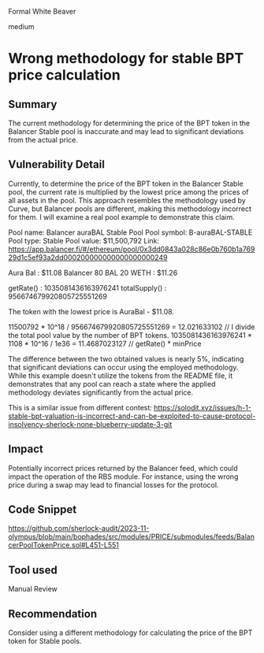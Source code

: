Formal White Beaver

medium

# Wrong methodology for stable BPT price calculation

## Summary

The current methodology for determining the price of the BPT token in the Balancer Stable pool is inaccurate and may lead to significant deviations from the actual price.

## Vulnerability Detail

Currently, to determine the price of the BPT token in the Balancer Stable pool, the current rate is multiplied by the lowest price among the prices of all assets in the pool. This approach resembles the methodology used by Curve, but Balancer pools are different, making this methodology incorrect for them. I will examine a real pool example to demonstrate this claim.

Pool name: Balancer auraBAL Stable Pool
Pool symbol: B-auraBAL-STABLE
Pool type: Stable
Pool value: $11,500,792
Link: https://app.balancer.fi/#/ethereum/pool/0x3dd0843a028c86e0b760b1a76929d1c5ef93a2dd000200000000000000000249

Aura Bal : $11.08
Balancer 80 BAL 20 WETH : $11.26

getRate() : 1035081436163976241 
totalSupply() : 956674679920805725551269

The token with the lowest price is AuraBal - $11.08.

11500792 * 10^18 / 956674679920805725551269 = 12.021633102 // I divide the total pool value by the number of BPT tokens.
1035081436163976241  * 1108 * 10^16 / 1e36 = 11.4687023127 // getRate() * minPrice 

The difference between the two obtained values is nearly 5%, indicating that significant deviations can occur using the employed methodology. While this example doesn't utilize the tokens from the README file, it demonstrates that any pool can reach a state where the applied methodology deviates significantly from the actual price. 

This is a similar issue from different contest: https://solodit.xyz/issues/h-1-stable-bpt-valuation-is-incorrect-and-can-be-exploited-to-cause-protocol-insolvency-sherlock-none-blueberry-update-3-git

## Impact

Potentially incorrect prices returned by the Balancer feed, which could impact the operation of the RBS module. For instance, using the wrong price during a swap may lead to financial losses for the protocol.

## Code Snippet

https://github.com/sherlock-audit/2023-11-olympus/blob/main/bophades/src/modules/PRICE/submodules/feeds/BalancerPoolTokenPrice.sol#L451-L551

## Tool used

Manual Review

## Recommendation

Consider using a different methodology for calculating the price of the BPT token for Stable pools.